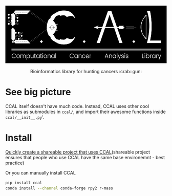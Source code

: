 <p align='center'>
  <img src='media/ccal_logo.png' height=180 />
</p>

<p align='center'>
  Bioinformatics library for hunting cancers :crab::gun:
</p>

# See big picture

CCAL itself doesn't have much code. Instead, CCAL uses other cool libraries as submodules in `ccal/`, and import their awesome functions inside `ccal/__init__.py`'.

# Install

[Quickly create a shareable project that uses CCAL](https://spro.io/creating_project_from_template/#example)(shareable project ensures that people who use CCAL have the same base environemnt - best practice)

Or you can manually install CCAL
```sh
pip install ccal
conda install --channel conda-forge rpy2 r-mass
```
